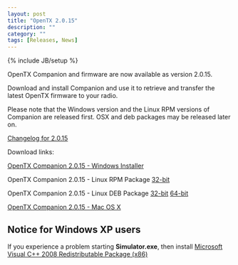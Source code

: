 ```yaml
---
layout: post
title: "OpenTX 2.0.15"
description: ""
category: ""
tags: [Releases, News]
---
```

{% include JB/setup %}

OpenTX Companion and firmware are now available as version 2.0.15.
 
Download and install Companion and use it to retrieve and transfer the latest OpenTX firmware to your radio.

Please note that the Windows version and the Linux RPM versions of Companion are released first. OSX and deb packages may be released later on.

[Changelog for 2.0.15](https://github.com/opentx/opentx/releases/tag/2.0.15)

Download links:

[OpenTX Companion 2.0.15 - Windows Installer](http://downloads-20.open-tx.org/companion/companionInstall_2.0.15.exe)

OpenTX Companion 2.0.15 - Linux RPM Package [32-bit](http://downloads-20.open-tx.org/companion/companion-2.0.15-i686.rpm)

OpenTX Companion 2.0.15 - Linux DEB Package [32-bit](http://downloads-20.open-tx.org/companion/companion_2.0.15_i386.deb) [64-bit](http://downloads-20.open-tx.org/companion/companion_2.0.15_amd64.deb)

[OpenTX Companion 2.0.15 - Mac OS X](http://downloads-20.open-tx.org/companion/companion-macosx-2.0.15.dmg)

## Notice for Windows XP users
If you experience a problem starting **Simulator.exe**, then install [Microsoft Visual C++ 2008 Redistributable Package (x86)](http://www.microsoft.com/en-us/download/details.aspx?id=29)
